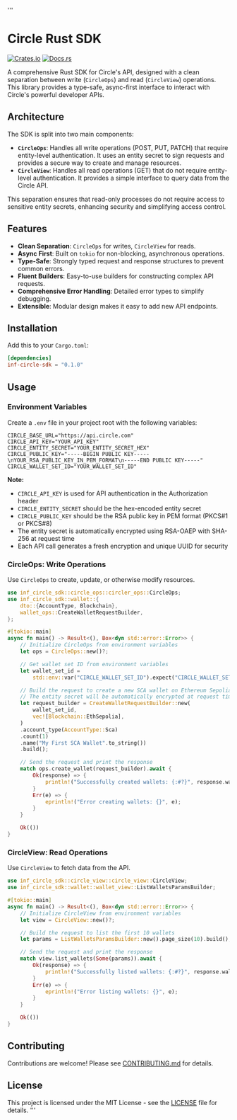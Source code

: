 '''
# Circle Rust SDK

[![Crates.io](https://img.shields.io/crates/v/inf-circle-sdk.svg)](https://crates.io/crates/inf-circle-sdk)
[![Docs.rs](https://docs.rs/inf-circle-sdk/badge.svg)](https://docs.rs/inf-circle-sdk)

A comprehensive Rust SDK for Circle's API, designed with a clean separation between write (`CircleOps`) and read (`CircleView`) operations. This library provides a type-safe, async-first interface to interact with Circle's powerful developer APIs.

## Architecture

The SDK is split into two main components:

- **`CircleOps`**: Handles all write operations (POST, PUT, PATCH) that require entity-level authentication. It uses an entity secret to sign requests and provides a secure way to create and manage resources.
- **`CircleView`**: Handles all read operations (GET) that do not require entity-level authentication. It provides a simple interface to query data from the Circle API.

This separation ensures that read-only processes do not require access to sensitive entity secrets, enhancing security and simplifying access control.

## Features

- **Clean Separation**: `CircleOps` for writes, `CircleView` for reads.
- **Async First**: Built on `tokio` for non-blocking, asynchronous operations.
- **Type-Safe**: Strongly typed request and response structures to prevent common errors.
- **Fluent Builders**: Easy-to-use builders for constructing complex API requests.
- **Comprehensive Error Handling**: Detailed error types to simplify debugging.
- **Extensible**: Modular design makes it easy to add new API endpoints.

## Installation

Add this to your `Cargo.toml`:

```toml
[dependencies]
inf-circle-sdk = "0.1.0"
```

## Usage

### Environment Variables

Create a `.env` file in your project root with the following variables:

```
CIRCLE_BASE_URL="https://api.circle.com"
CIRCLE_API_KEY="YOUR_API_KEY"
CIRCLE_ENTITY_SECRET="YOUR_ENTITY_SECRET_HEX"
CIRCLE_PUBLIC_KEY="-----BEGIN PUBLIC KEY-----\nYOUR_RSA_PUBLIC_KEY_IN_PEM_FORMAT\n-----END PUBLIC KEY-----"
CIRCLE_WALLET_SET_ID="YOUR_WALLET_SET_ID"
```

**Note:** 
- `CIRCLE_API_KEY` is used for API authentication in the Authorization header
- `CIRCLE_ENTITY_SECRET` should be the hex-encoded entity secret
- `CIRCLE_PUBLIC_KEY` should be the RSA public key in PEM format (PKCS#1 or PKCS#8)
- The entity secret is automatically encrypted using RSA-OAEP with SHA-256 at request time
- Each API call generates a fresh encryption and unique UUID for security

### CircleOps: Write Operations

Use `CircleOps` to create, update, or otherwise modify resources.

```rust
use inf_circle_sdk::circle_ops::circler_ops::CircleOps;
use inf_circle_sdk::wallet::{
    dto::{AccountType, Blockchain},
    wallet_ops::CreateWalletRequestBuilder,
};

#[tokio::main]
async fn main() -> Result<(), Box<dyn std::error::Error>> {
    // Initialize CircleOps from environment variables
    let ops = CircleOps::new()?;

    // Get wallet set ID from environment variables
    let wallet_set_id =
        std::env::var("CIRCLE_WALLET_SET_ID").expect("CIRCLE_WALLET_SET_ID must be set");

    // Build the request to create a new SCA wallet on Ethereum Sepolia
    // The entity secret will be automatically encrypted at request time using CIRCLE_ENTITY_SECRET and CIRCLE_PUBLIC_KEY
    let request_builder = CreateWalletRequestBuilder::new(
        wallet_set_id,
        vec![Blockchain::EthSepolia],
    )
    .account_type(AccountType::Sca)
    .count(1)
    .name("My First SCA Wallet".to_string())
    .build();

    // Send the request and print the response
    match ops.create_wallet(request_builder).await {
        Ok(response) => {
            println!("Successfully created wallets: {:#?}", response.wallets);
        }
        Err(e) => {
            eprintln!("Error creating wallets: {}", e);
        }
    }

    Ok(())
}
```

### CircleView: Read Operations

Use `CircleView` to fetch data from the API.

```rust
use inf_circle_sdk::circle_view::circle_view::CircleView;
use inf_circle_sdk::wallet::wallet_view::ListWalletsParamsBuilder;

#[tokio::main]
async fn main() -> Result<(), Box<dyn std::error::Error>> {
    // Initialize CircleView from environment variables
    let view = CircleView::new()?;

    // Build the request to list the first 10 wallets
    let params = ListWalletsParamsBuilder::new().page_size(10).build();

    // Send the request and print the response
    match view.list_wallets(Some(params)).await {
        Ok(response) => {
            println!("Successfully listed wallets: {:#?}", response.wallets);
        }
        Err(e) => {
            eprintln!("Error listing wallets: {}", e);
        }
    }

    Ok(())
}
```

## Contributing

Contributions are welcome! Please see [CONTRIBUTING.md](CONTRIBUTING.md) for details.

## License

This project is licensed under the MIT License - see the [LICENSE](LICENSE) file for details.
'''

